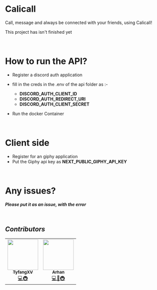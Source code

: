 # Calicall
Call, message and always be connected with your friends, using Calicall!

This project has isn't finished yet

<br>


# How to run the API?

* Register a discord auth application

* fill in the creds in the .env of the api folder as :-
  <b>

  * DISCORD_AUTH_CLIENT_ID
  * DISCORD_AUTH_REDIRECT_URI
  * DISCORD_AUTH_CLIENT_SECRET

  </b>

* Run the docker Container

<br>

# Client side
* Register for an giphy application
* Put the Giphy api key as <b>NEXT_PUBLIC_GIPHY_API_KEY<b>

<br>

# Any issues?
<i><b>Please put it as an issue, with the error<b><i>

<br>

## Contributors

<table>
  <tr>
    <td align="center"><a href="https://github.com/TyfangXV"><img src="https://avatars.githubusercontent.com/u/68788849?v=4" width="100px;" alt=""/><br /><sub><b>TyfangXV</b></sub></a><br /><a href="https://github.com/Tyfangxv/calicall/commits?author=tyfangxv" title="Code">💻<a href="#infra-tyfangxv" title="Infrastructure (Hosting, Build-Tools, etc)">🚇</a><td align="center"><a href="https://github.com/ArhanCodes"><img src="https://avatars.githubusercontent.com/u/106308047?v=4" width="100px;" alt=""/><br /><sub><b>Arhan</b></sub></a><br /><a href="https://github.com/Tyfangxv/calicall/commits?author=arhancodes" title="Code">💻</a></a><a href="#" title="Documentation">📖</a><a href="#infra-arhancodes" title="Infrastructure (Hosting, Build-Tools, etc)">🚇</a> 
   </tr>
</table>

<!-- markdownlint-restore -->
<!-- prettier-ignore-end -->

<!-- ALL-CONTRIBUTORS-LIST:END -->
